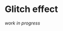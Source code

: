 # Glitch effect
*work in progress*

<!---
[![glitch-effect](https://img.shields.io/badge/-Website%20in%20action-000000?logo=GitHub&logoColor=ffe0b5&style=flat&labelColor=000000)](https://candiddeer.github.io/practice-ten/)
--->
